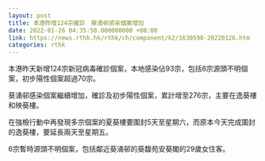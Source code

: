 ```yaml
---
layout: post
title: 本港昨增124宗確診　葵涌邨感染個案增加
date: 2022-01-26 04:35:58.000000000 +08:00
link: https://news.rthk.hk/rthk/ch/component/k2/1630598-20220126.htm
categories: rthk
---
```


本港昨天新增124宗新冠病毒確診個案，本地感染佔93宗，包括6宗源頭不明個案，初步陽性個案超過70宗。

葵涌邨感染個案繼續增加，確診及初步陽性個案，累計增至276宗，主要在逸葵樓和映葵樓。

在強檢行動中再發現多宗個案的夏葵樓要圍封5天至星期六，而原本今天完成圍封的逸葵樓，要延長兩天至星期五。

6宗暫時源頭不明個案，包括鄰近葵涌邨的葵馥苑安葵閣的29歲女住客。
